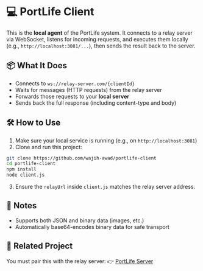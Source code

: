 # 💻 PortLife Client

This is the **local agent** of the PortLife system. It connects to a relay server via WebSocket, listens for incoming requests, and executes them locally (e.g., `http://localhost:3081/...`), then sends the result back to the server.

## 📦 What It Does

- Connects to `ws://relay-server.com/{clientId}`
- Waits for messages (HTTP requests) from the relay server
- Forwards those requests to your **local server**
- Sends back the full response (including content-type and body)

## 🛠 How to Use

1. Make sure your local service is running (e.g., on `http://localhost:3081`)
2. Clone and run this project:

```bash
git clone https://github.com/wajih-awad/portlife-client
cd portlife-client
npm install
node client.js
```

3. Ensure the `relayUrl` inside `client.js` matches the relay server address.

## 🔐 Notes

- Supports both JSON and binary data (images, etc.)
- Automatically base64-encodes binary data for safe transport

## 🔗 Related Project

You must pair this with the relay server:
👉 [PortLife Server](https://github.com/wajih-awad/portLife-server)
